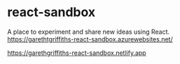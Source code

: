 # react-sandbox
A place to experiment and share new ideas using React.
https://garethtgriffiths-react-sandbox.azurewebsites.net/

https://garethgriffiths-react-sandbox.netlify.app

